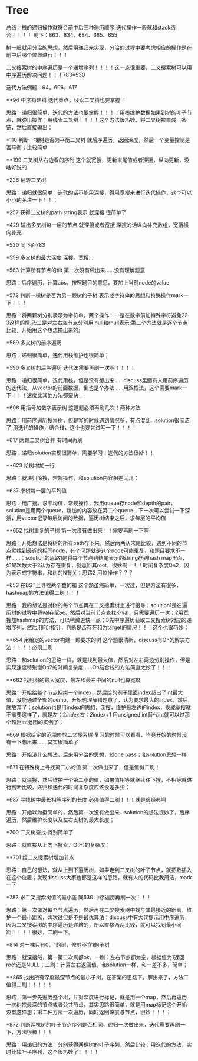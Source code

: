 # Tree

总结：栈的递归操作就符合前中后三种遍历顺序;迭代操作一般就和stack结合！！！！ 剩下：863、834、684、685、655

树一般就用分治的思想，然后用递归来实现，分治的过程中要考虑相应的操作是在前中后哪个位置进行！！！

二叉搜索树的中序遍历是一个递增序列！！！！这一点很重要，二叉搜索树可以用中序遍历解决问题！！！783=530

迭代方法例题：94，606，617

**94 中序构建树 迭代重点，线索二叉树也要掌握！

思路：递归很简单，迭代的方法也要掌握！！！！用栈维护数据如果到树的叶子节点，就弹出操作；用线索二叉树！！！！这个方法很巧妙，将二叉树拉直成一条链，然后直接输出；

*110 判断一棵树是否为平衡二叉树 就后序遍历，返回深度，然后一个变量控制是否平衡；比较简单

**199 二叉树从右边看的序列 这个就宽搜，更新末尾值或者深搜，纵向更新，没啥好说的

*226 翻转二叉树

思路：递归就很简单，迭代的话不能用深搜，得用宽搜来进行迭代操作，这个可以小小的关注一下！！；

*257 获得二叉树的path string表示 就深搜 很简单了

*429 输出多叉树每一层的节点 就深搜或者宽搜 深搜的话纵向补充数组，宽搜横向补充

*530 同下面783

*559 多叉树的最大深度 深搜，宽搜…

*563 计算所有节点的tilt 第一次没有做出来……没有理解题意 

思路：后序遍历，计算abs，按照题目的意思，要加上当前node的value

*572 判断一棵树是否为另一颗树的子树 表示成字符串的思想和特殊操作mark一下！！！

思路：将两颗树分别表示为字符串，两个操作：一是在数字前加特殊字符避免23 3这样的情况;二是对左右空节点分别用lnull和rnull表示;第二个方法就是逐个节点比较，开始用这个想法搞出来的;

*589 多叉树的前序遍历

思路：递归很简单，迭代用栈维护也很简单；

*590 多叉树的后序遍历 迭代法需要再刷一次啊！！！！
 
思路：递归很简单，迭代用栈，但是没有想出来……discuss里面有人用前序遍历的迭代法，从vector的前面数据，倒也是个办法……用双栈法，这个需要mark一下！！！速度比其他方法都要快；

*606 用括号加数字表示树 这道题必须再刷几次！两种方法

思路：用前序遍历搜索树，但是写的时候遇到情况多，有点混乱…solution很简洁了;用迭代的操作，结合栈，这个也要尝试写一下！！！！

*617 两颗二叉树合并 有时间再刷

思路：递归solution实现很简单，需要学习！迭代的方法很妙！！

**623 给树增加一行 

思路：就递归深搜，常规操作，和solution内容相差无几；

*637 求树每一层的平均值

思路：用广搜，求平均值，常规操作，我用queue存node和depth的pair，solution是用两个queue，新加的内容放在第二个queue；下一次可以尝试一下深搜，用vector记录每层访问的数据，遍历树结束之后，求每层的平均值

**652 找树重复的子树 第一次没有做出来！！需要再刷一下啊

思路：开始想法是将树的所有path存下来，然后两两从末尾比较，遇到不同的节点就找到最近的相同node，有个问题就是这个node可能重复，和题目要求不一样……；solution的思路1是将每个节点到结尾表示的string存到hash map里面，如果次数大于2认为存在重复，就返回其root，很妙啊！！！时间复杂度On2，因为表示成字符串，和树的N有关；思路2 用位操作？？？

*653 在BST上寻找两个数的和 这个题虽然简单，一次过，但是方法有很多，hashmap的方法值得二刷！！！

思路：我的想法是对树的每个节点再在二叉搜索树上进行搜寻；solution1是在遍历树的过程中将val存起来，然后对当前节点查找K-val，只需要遍历一次；2用宽搜加hashmap的方法，可以稍微更快一点；3先中序遍历获取二叉搜索树对应的递增序列，然后用l和r指针，判断是否存在和为target的情况！！！这个也很巧妙；

**654 用给定的vector构建一颗要求的树  这个题很清新，discuss有On的解决方法！！！！必须二刷

思路：和solution的思路一样，就是找到最大值，然后对左右两边分别操作，但是实现速度特别慢On2的时间复杂度……On结合栈的方法简直太妙了！！！

**662 找到树的最大宽度，最左和最右中间的null也算宽度

思路：开始给每个节点捆绑一个index，然后给的例子里面index超出了int最大值，没能通过全部的demo，开始也理解错题意了，认为要求最大的index，然后就放弃了；solution也是用index的思想，深搜，维护最左边的index，换成宽搜就不需要这样了，就是左：2*index右：2*index+1 用unsigned int替代int就可以过那个超出int范围的实例了；

*669 根据给定的范围修剪二叉搜索树 复习的时候可以看看，毕竟开始的时候没有一下想出来…… 其实很简单了

思路：开始没什么想法，后来用分治的思想，就one pass；和solution思想一样

*671 在特殊树上寻找第二小的值 第一次做出来了，但是值得二刷！

思路：就深搜，然后维护一个第二小的值，如果值相等就继续往下搜，不相等就进行判断比较，递归和迭代的时间复杂度应该没差多少；

*687 寻找树中最长相等序列的长度 必须值得二刷！！！就是很经典啊

思路：开始以为挺简单的，然后第一次没有做出来…solution的想法很妙了，后序遍历，然后维护长度以及左右支树的最大长度；

*700 二叉树查找 特别简单了

思路：就直接从上向下搜索，O(H)的复杂度；

**701 给二叉搜索树增加节点

思路：自己的想法，就从上到下遍历树，如果走到二叉树的叶子节点，就把数插入在这个位置；发现discuss大家也都是这样的思路，就有人的代码比我简洁，mark一下

*783 求二叉搜索树值的最小差 同530 中序遍历再刷一次！！！

思路：第一次做对每个节点遍历，然后再在二叉搜索树中找与其最接近的距离，维护一个最小距离，两次过但是不是最优算法；discuss中有大佬提示用中序遍历，因为二叉搜索树的中序遍历是递增的，所以直接两两比较，就可以找到最小间距！！！！很妙，二刷一下。

*814 对一棵只有0，1的树，修剪不含1的子树

思路：就深搜然，第一第二次刷都ok，一刷：左右节点都为空，根据值为1返回root还是NULL；二刷：计算左右返回值，和solution一样，和一差不多，简单；

**865 找出所有深度最深节点的最小子树，在答案的思路下，解出来了，方法二值得二刷！！！！！

思路：第一步先遍历整个树，并对深度进行标记，就是用一个map，然后再遍历一次树找最深的节点或者公共节点，其实思路很简单，就是用map标记这个开始没有这样想；第二种方法一次遍历，同时返回深度与节点，很妙！！！；

*872 判断两棵树的叶子节点序列是否相同，递归一次做出来，迭代需要再刷一下，方法很棒！！！

思路：用递归的方法，分别获得两棵树的叶子序列，然后比较；用迭代的方法，实时比较叶子序列，这个很巧妙了！！！！
